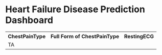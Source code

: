 
<h1>Heart Failure Disease Prediction Dashboard</h1>

<table> 
<th>ChestPainType</th>
<th> Full Form of ChestPainType</th>
<th> RestingECG </th>
  <tr>
    <td>TA</td>
  </tr>
</table>
